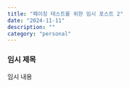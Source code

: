 ```yaml
---
title: "페이징 테스트를 위한 임시 포스트 2"
date: "2024-11-11"
description: ""
category: "personal"
---
```


### 임시 제목

임시 내용
